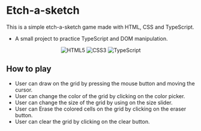 # Etch-a-sketch

This is a simple etch-a-sketch game made with HTML, CSS and TypeScript.

- A small project to practice TypeScript and DOM manipulation.

<div align="center">

![HTML5](https://img.shields.io/badge/html5-%23E34F26.svg?style=for-the-badge&logo=html5&logoColor=white)
![CSS3](https://img.shields.io/badge/css3-%231572B6.svg?style=for-the-badge&logo=css3&logoColor=white)
![TypeScript](https://img.shields.io/badge/typescript-%23007ACC.svg?style=for-the-badge&logo=typescript&logoColor=white)

</div>

## How to play

- User can draw on the grid by pressing the mouse button and moving the cursor.
- User can change the color of the grid by clicking on the color picker.
- User can change the size of the grid by using on the size slider.
- User can Erase the colored cells on the grid by clicking on the eraser button.
- User can clear the grid by clicking on the clear button.

